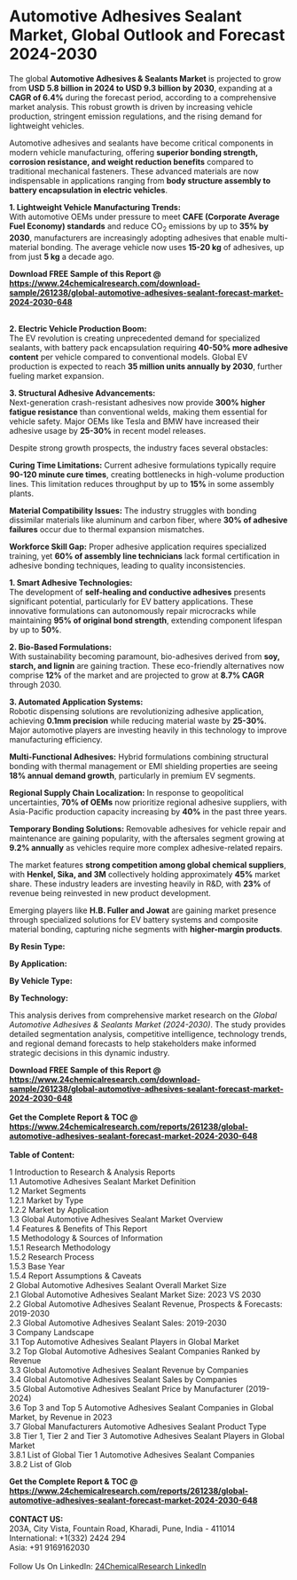 <h1>Automotive Adhesives Sealant Market, Global Outlook and Forecast 2024-2030</h1><p>The global <strong>Automotive Adhesives &amp; Sealants Market</strong> is projected to grow from <strong>USD 5.8 billion in 2024 to USD 9.3 billion by 2030</strong>, expanding at a <strong>CAGR of 6.4%</strong> during the forecast period, according to a comprehensive market analysis. This robust growth is driven by increasing vehicle production, stringent emission regulations, and the rising demand for lightweight vehicles.</p><p>Automotive adhesives and sealants have become critical components in modern vehicle manufacturing, offering <strong>superior bonding strength, corrosion resistance, and weight reduction benefits</strong> compared to traditional mechanical fasteners. These advanced materials are now indispensable in applications ranging from <strong>body structure assembly to battery encapsulation in electric vehicles</strong>.</p><p><strong>1. Lightweight Vehicle Manufacturing Trends:</strong><br>
With automotive OEMs under pressure to meet <strong>CAFE (Corporate Average Fuel Economy) standards</strong> and reduce CO<sub>2</sub> emissions by up to <strong>35% by 2030</strong>, manufacturers are increasingly adopting adhesives that enable multi-material bonding. The average vehicle now uses <strong>15-20 kg</strong> of adhesives, up from just <strong>5 kg</strong> a decade ago.</p><div><b>Download FREE Sample of this Report @ 
            <a href="https://www.24chemicalresearch.com/download-sample/261238/global-automotive-adhesives-sealant-forecast-market-2024-2030-648">
            https://www.24chemicalresearch.com/download-sample/261238/global-automotive-adhesives-sealant-forecast-market-2024-2030-648</a></b></div><br><p><strong>2. Electric Vehicle Production Boom:</strong><br>
The EV revolution is creating unprecedented demand for specialized sealants, with battery pack encapsulation requiring <strong>40-50% more adhesive content</strong> per vehicle compared to conventional models. Global EV production is expected to reach <strong>35 million units annually by 2030</strong>, further fueling market expansion.</p><p><strong>3. Structural Adhesive Advancements:</strong><br>
Next-generation crash-resistant adhesives now provide <strong>300% higher fatigue resistance</strong> than conventional welds, making them essential for vehicle safety. Major OEMs like Tesla and BMW have increased their adhesive usage by <strong>25-30%</strong> in recent model releases.</p><p>Despite strong growth prospects, the industry faces several obstacles:</p><p><strong>Curing Time Limitations:</strong> Current adhesive formulations typically require <strong>90-120 minute cure times</strong>, creating bottlenecks in high-volume production lines. This limitation reduces throughput by up to <strong>15%</strong> in some assembly plants.</p><p><strong>Material Compatibility Issues:</strong> The industry struggles with bonding dissimilar materials like aluminum and carbon fiber, where <strong>30% of adhesive failures</strong> occur due to thermal expansion mismatches.</p><p><strong>Workforce Skill Gap:</strong> Proper adhesive application requires specialized training, yet <strong>60% of assembly line technicians</strong> lack formal certification in adhesive bonding techniques, leading to quality inconsistencies.</p><p><strong>1. Smart Adhesive Technologies:</strong><br>
The development of <strong>self-healing and conductive adhesives</strong> presents significant potential, particularly for EV battery applications. These innovative formulations can autonomously repair microcracks while maintaining <strong>95% of original bond strength</strong>, extending component lifespan by up to <strong>50%</strong>.</p><p><strong>2. Bio-Based Formulations:</strong><br>
With sustainability becoming paramount, bio-adhesives derived from <strong>soy, starch, and lignin</strong> are gaining traction. These eco-friendly alternatives now comprise <strong>12%</strong> of the market and are projected to grow at <strong>8.7% CAGR</strong> through 2030.</p><p><strong>3. Automated Application Systems:</strong><br>
Robotic dispensing solutions are revolutionizing adhesive application, achieving <strong>0.1mm precision</strong> while reducing material waste by <strong>25-30%</strong>. Major automotive players are investing heavily in this technology to improve manufacturing efficiency.</p><p><strong>Multi-Functional Adhesives:</strong> Hybrid formulations combining structural bonding with thermal management or EMI shielding properties are seeing <strong>18% annual demand growth</strong>, particularly in premium EV segments.</p><p><strong>Regional Supply Chain Localization:</strong> In response to geopolitical uncertainties, <strong>70% of OEMs</strong> now prioritize regional adhesive suppliers, with Asia-Pacific production capacity increasing by <strong>40%</strong> in the past three years.</p><p><strong>Temporary Bonding Solutions:</strong> Removable adhesives for vehicle repair and maintenance are gaining popularity, with the aftersales segment growing at <strong>9.2% annually</strong> as vehicles require more complex adhesive-related repairs.</p><p>The market features <strong>strong competition among global chemical suppliers</strong>, with <strong>Henkel, Sika, and 3M</strong> collectively holding approximately <strong>45%</strong> market share. These industry leaders are investing heavily in R&amp;D, with <strong>23%</strong> of revenue being reinvested in new product development.</p><p>Emerging players like <strong>H.B. Fuller and Jowat</strong> are gaining market presence through specialized solutions for EV battery systems and composite material bonding, capturing niche segments with <strong>higher-margin products</strong>.</p><p><strong>By Resin Type:</strong></p><p><strong>By Application:</strong></p><p><strong>By Vehicle Type:</strong></p><p><strong>By Technology:</strong></p><p>This analysis derives from comprehensive market research on the <em>Global Automotive Adhesives &amp; Sealants Market (2024-2030)</em>. The study provides detailed segmentation analysis, competitive intelligence, technology trends, and regional demand forecasts to help stakeholders make informed strategic decisions in this dynamic industry.</p><div><b>Download FREE Sample of this Report @ 
            <a href="https://www.24chemicalresearch.com/download-sample/261238/global-automotive-adhesives-sealant-forecast-market-2024-2030-648">
            https://www.24chemicalresearch.com/download-sample/261238/global-automotive-adhesives-sealant-forecast-market-2024-2030-648</a></b></div><br><div><b>Get the Complete Report & TOC @ 
            <a href="https://www.24chemicalresearch.com/reports/261238/global-automotive-adhesives-sealant-forecast-market-2024-2030-648">
            https://www.24chemicalresearch.com/reports/261238/global-automotive-adhesives-sealant-forecast-market-2024-2030-648</a></b></div><br>
            <b>Table of Content:</b><p>1 Introduction to Research & Analysis Reports<br />
    1.1 Automotive Adhesives Sealant Market Definition<br />
    1.2 Market Segments<br />
        1.2.1 Market by Type<br />
        1.2.2 Market by Application<br />
    1.3 Global Automotive Adhesives Sealant Market Overview<br />
    1.4 Features & Benefits of This Report<br />
    1.5 Methodology & Sources of Information<br />
        1.5.1 Research Methodology<br />
        1.5.2 Research Process<br />
        1.5.3 Base Year<br />
        1.5.4 Report Assumptions & Caveats<br />
2 Global Automotive Adhesives Sealant Overall Market Size<br />
    2.1 Global Automotive Adhesives Sealant Market Size: 2023 VS 2030<br />
    2.2 Global Automotive Adhesives Sealant Revenue, Prospects & Forecasts: 2019-2030<br />
    2.3 Global Automotive Adhesives Sealant Sales: 2019-2030<br />
3 Company Landscape<br />
    3.1 Top Automotive Adhesives Sealant Players in Global Market<br />
    3.2 Top Global Automotive Adhesives Sealant Companies Ranked by Revenue<br />
    3.3 Global Automotive Adhesives Sealant Revenue by Companies<br />
    3.4 Global Automotive Adhesives Sealant Sales by Companies<br />
    3.5 Global Automotive Adhesives Sealant Price by Manufacturer (2019-2024)<br />
    3.6 Top 3 and Top 5 Automotive Adhesives Sealant Companies in Global Market, by Revenue in 2023<br />
    3.7 Global Manufacturers Automotive Adhesives Sealant Product Type<br />
    3.8 Tier 1, Tier 2 and Tier 3 Automotive Adhesives Sealant Players in Global Market<br />
        3.8.1 List of Global Tier 1 Automotive Adhesives Sealant Companies<br />
        3.8.2 List of Glob</p><div><b>Get the Complete Report & TOC @ 
            <a href="https://www.24chemicalresearch.com/reports/261238/global-automotive-adhesives-sealant-forecast-market-2024-2030-648">
            https://www.24chemicalresearch.com/reports/261238/global-automotive-adhesives-sealant-forecast-market-2024-2030-648</a></b></div><br><b>CONTACT US:</b><br>
            203A, City Vista, Fountain Road, Kharadi, Pune, India - 411014<br>
            International: +1(332) 2424 294<br>
            Asia: +91 9169162030 <br><br>
            Follow Us On LinkedIn: <a href="https://www.linkedin.com/company/24chemicalresearch/">24ChemicalResearch LinkedIn</a>